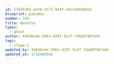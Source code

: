 ```yaml
---
id: 57824303-daf8-4f71-944f-10c2ab688bd2
blueprint: pokemon
number: 354
title: Banette
types:
  - ghost
author: 4d8d6ede-5963-429f-9c2f-74b897007e0c
tags:
  - stage-1
updated_by: 4d8d6ede-5963-429f-9c2f-74b897007e0c
updated_at: 1716488341
---
```

